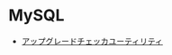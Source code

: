 # MySQL

- [アップグレードチェッカユーティリティ](https://dev.mysql.com/doc/mysql-shell/8.0/ja/mysql-shell-utilities-upgrade.html)
